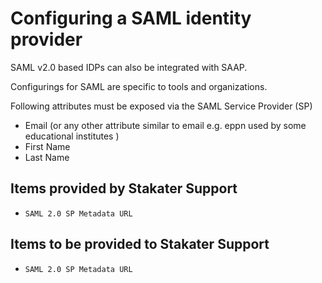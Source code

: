 # Configuring a SAML identity provider 

SAML v2.0 based IDPs can also be integrated with SAAP.

Configurings for SAML are specific to tools and organizations.

Following attributes must be exposed via the SAML Service Provider (SP)
- Email  (or any other attribute similar to email e.g. eppn used by some educational institutes )
- First Name
- Last Name

## Items provided by Stakater Support
- `SAML 2.0 SP Metadata URL`

## Items to be provided to Stakater Support
- `SAML 2.0 SP Metadata URL`